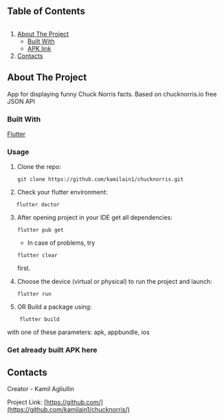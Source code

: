

<!-- TABLE OF CONTENTS -->

  <h2 style="display: inline-block">Table of Contents</h2>
  <ol>
    <li>
      <a href="#about-the-project">About The Project</a>
      <ul>
        <li><a href="#built-with">Built With</a></li>
      </ul>
      <ul>
        <li><a href="#apk-link">APK link</a></li>
      </ul>
    </li>
    <li><a href="#contacts">Contacts</a></li>
  </ol>




<!-- ABOUT THE PROJECT -->
## About The Project

App for displaying funny Chuck Norris facts. Based on chucknorris.io free JSON API


### Built With

[Flutter](https://flutter.dev/)

### Usage
1) Clone the repo:
    ```
    git clone https://github.com/kamilain1/chucknorris.git
    ```
2) Check your flutter environment:
 ```
    flutter doctor
 ```
3) After opening project in your IDE get all dependencies:
    ```
    flutter pub get
    ```
    * In case of problems, try 
    ```
    flutter clear
    ```
    first.
    
4) Choose the device (virtual or physical) to run the project and launch:
    ```
    flutter run
    ```
5) OR Build a package using:
```
    flutter build
```
with one of these parameters: apk, appbundle, ios

### Get already built APK here



<!-- CONTACTS -->
## Contacts

Creator - Kamil Agliullin

Project Link: [https://github.com/](https://github.com/kamilain1/chucknorris/)


